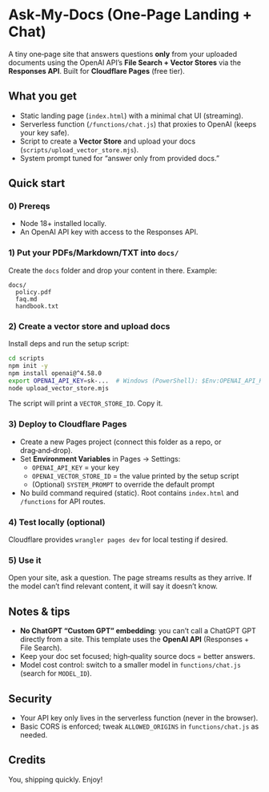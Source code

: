 # Ask‑My‑Docs (One‑Page Landing + Chat)

A tiny one‑page site that answers questions **only** from your uploaded documents using the OpenAI API’s **File Search + Vector Stores** via the **Responses API**. Built for **Cloudflare Pages** (free tier).

## What you get
- Static landing page (`index.html`) with a minimal chat UI (streaming).
- Serverless function (`/functions/chat.js`) that proxies to OpenAI (keeps your key safe).
- Script to create a **Vector Store** and upload your docs (`scripts/upload_vector_store.mjs`).
- System prompt tuned for “answer only from provided docs.”

## Quick start

### 0) Prereqs
- Node 18+ installed locally.
- An OpenAI API key with access to the Responses API.

### 1) Put your PDFs/Markdown/TXT into **`docs/`**
Create the `docs` folder and drop your content in there. Example:
```
docs/
  policy.pdf
  faq.md
  handbook.txt
```

### 2) Create a vector store and upload docs
Install deps and run the setup script:
```bash
cd scripts
npm init -y
npm install openai@^4.58.0
export OPENAI_API_KEY=sk-...  # Windows (PowerShell): $Env:OPENAI_API_KEY='sk-...'
node upload_vector_store.mjs
```
The script will print a `VECTOR_STORE_ID`. Copy it.

### 3) Deploy to Cloudflare Pages
- Create a new Pages project (connect this folder as a repo, or drag‑and‑drop).
- Set **Environment Variables** in Pages → Settings:
  - `OPENAI_API_KEY` = your key
  - `OPENAI_VECTOR_STORE_ID` = the value printed by the setup script
  - (Optional) `SYSTEM_PROMPT` to override the default prompt
- No build command required (static). Root contains `index.html` and `/functions` for API routes.

### 4) Test locally (optional)
Cloudflare provides `wrangler pages dev` for local testing if desired.

### 5) Use it
Open your site, ask a question. The page streams results as they arrive. If the model can’t find relevant content, it will say it doesn’t know.

## Notes & tips
- **No ChatGPT “Custom GPT” embedding**: you can’t call a ChatGPT GPT directly from a site. This template uses the **OpenAI API** (Responses + File Search).
- Keep your doc set focused; high‑quality source docs = better answers.
- Model cost control: switch to a smaller model in `functions/chat.js` (search for `MODEL_ID`).

## Security
- Your API key only lives in the serverless function (never in the browser).
- Basic CORS is enforced; tweak `ALLOWED_ORIGINS` in `functions/chat.js` as needed.

## Credits
You, shipping quickly. Enjoy!
